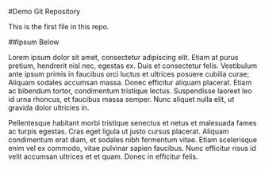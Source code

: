 #Demo Git Repository

This is the first file in this repo.

##Ipsum Below

Lorem ipsum dolor sit amet, consectetur adipiscing elit. Etiam at purus pretium, hendrerit nisl nec, egestas ex. Duis et consectetur felis. Vestibulum ante ipsum primis in faucibus orci luctus et ultrices posuere cubilia curae; Aliquam sodales accumsan massa. Donec efficitur aliquam placerat. Etiam ac bibendum tortor, condimentum tristique lectus. Suspendisse laoreet leo id urna rhoncus, et faucibus massa semper. Nunc aliquet nulla elit, ut gravida dolor ultricies in.

Pellentesque habitant morbi tristique senectus et netus et malesuada fames ac turpis egestas. Cras eget ligula ut justo cursus placerat. Aliquam condimentum erat diam, et sodales nibh fermentum vitae. Etiam scelerisque enim vel ex commodo, vitae pulvinar sapien faucibus. Nunc efficitur risus id velit accumsan ultrices et et quam. Donec in efficitur felis.
